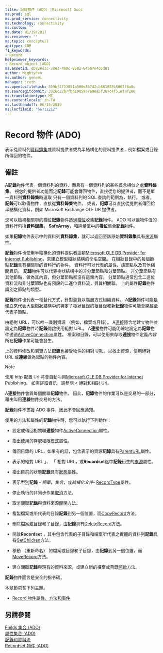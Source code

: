 ```yaml
---
title: 記錄物件 (ADO) |Microsoft Docs
ms.prod: sql
ms.prod_service: connectivity
ms.technology: connectivity
ms.custom: ''
ms.date: 01/19/2017
ms.reviewer: ''
ms.topic: conceptual
apitype: COM
f1_keywords:
- Record
helpviewer_keywords:
- Record object [ADO]
ms.assetid: db83ed2c-a8e3-460c-8682-64667e4d5d01
author: MightyPen
ms.author: genemi
manager: jroth
ms.openlocfilehash: 859bf3f53051a500e86742cb681885b8067f6a0c
ms.sourcegitcommit: 3026c22b7fba19059a769ea5f367c4f51efaf286
ms.translationtype: MT
ms.contentlocale: zh-TW
ms.lasthandoff: 06/15/2019
ms.locfileid: "66712212"
---
```

# <a name="record-object-ado"></a>Record 物件 (ADO)
表示從資料列[資料錄集](../../../ado/reference/ado-api/recordset-object-ado.md)或資料提供者或為半結構化的資料提供者，例如檔案或目錄所傳回的物件。  
  
## <a name="remarks"></a>備註  
 A**記錄**物件代表一個資料列的資料，而且有一個資料列的某些概念相似之處**資料錄集**。 視您的提供者功能而定**記錄**可能會傳回物件，直接從您的提供者，而不是單一資料列**資料錄集**時選取 只有一個資料列的 SQL 查詢的範例為，執行。 或者，**記錄**可以取得物件，直接從**資料錄集**物件。 或者，**記錄**可以直接從提供者傳回給半結構化資料，例如 Microsoft Exchange OLE DB 提供者。  
  
 您可以檢視相關聯的欄位**記錄**物件透過[欄位](../../../ado/reference/ado-api/fields-collection-ado.md)收集**記錄**物件。 ADO 可以讓物件值的資料行包括**資料錄集**， **SafeArray**，和純量值中的**欄位**集合**記錄**物件。  
  
 如果**記錄**物件表示中的資料列**資料錄集**，就可以返回至該原始**資料錄集**具有[來源](../../../ado/reference/ado-api/source-property-ado-record.md)屬性。  
  
 **記錄**物件也使用半結構化的資料提供者這類[Microsoft OLE DB Provider for Internet Publishing](../../../ado/guide/appendixes/microsoft-ole-db-provider-for-internet-publishing.md)，來建立模型樹狀結構的命名空間。 在樹狀目錄中的每個節點**記錄**具有相關聯的資料行的物件。 資料行可以代表的屬性，該節點以及其他相關資訊。 **記錄**物件可以代表樹狀結構中的非分葉節點和分葉節點。 非分葉節點有其他節點，做為其內容，但分葉節點都沒有這類內容。 分葉節點通常包含二進位資料流和非分葉節點也有預設的二進位資料流，與其相關聯。 上的屬性**記錄**物件識別之節點的類型。  
  
 **記錄**物件也代表一種替代方式，針對瀏覽以階層方式組織資料。 A**記錄**物件可能是建立來代表大型樹狀結構中的特定子樹狀目錄的根目錄和新**記錄**物件可能會開啟至代表子節點。  
  
 由絕對 URL，可以唯一識別資源 （例如，檔案或目錄）。 A[連接](../../../ado/reference/ado-api/connection-object-ado.md)隱含地建立物件並設定為**記錄**物件時**記錄**開啟使用絕對 URL。 A**連接**物件可能明確地設定為**記錄**物件透過[ActiveConnection](../../../ado/reference/ado-api/activeconnection-property-ado.md)屬性。 檔案和目錄，可以使用來存取**連接**物件定義*內容*所在**記錄**作業可能會發生。  
  
 上的資料修改和瀏覽方法**記錄**也接受物件的相對 URL，以找出資源，使用絕對 URL 或**連線**做為起點的物件內容。  
  
> [!NOTE]
>  使用 http 配置 Url 將會自動叫用[Microsoft OLE DB Provider for Internet Publishing](../../../ado/guide/appendixes/microsoft-ole-db-provider-for-internet-publishing.md)。 如需詳細資訊，請參閱 <<c0> [ 絕對和相對 Url](../../../ado/guide/data/absolute-and-relative-urls.md)。  
  
 A**連接**物件會與每個關聯**記錄**物件。 因此，**記錄**物件的作業可以是交易的一部分，藉由叫用**連線**物件交易的方法。  
  
 **記錄**物件不支援 ADO 事件，因此不會回應通知。  
  
 使用的方法和屬性的**記錄**物件時，您可以執行下列動作：  
  
-   設定或傳回相關聯**連接**物件[ActiveConnection](../../../ado/reference/ado-api/activeconnection-property-ado.md)屬性。  
  
-   指出使用的存取權限[模式](../../../ado/reference/ado-api/mode-property-ado.md)屬性。  
  
-   傳回目錄的 URL，如果有的話，包含表示的資源**記錄**具有[ParentURL](../../../ado/reference/ado-api/parenturl-property-ado.md)屬性。  
  
-   表示的絕對 URL 」、 「 相對 URL，或**Recordset**從中**記錄**衍生的[來源](../../../ado/reference/ado-api/source-property-ado-record.md)屬性。  
  
-   指出目前的狀態**記錄**具有[狀態](../../../ado/reference/ado-api/state-property-ado.md)屬性。  
  
-   表示型別**記錄** - *簡單*，*集合*，或*結構化文件*- [RecordType](../../../ado/reference/ado-api/recordtype-property-ado.md)屬性。  
  
-   停止執行的非同步作業[取消](../../../ado/reference/ado-api/cancel-method-ado.md)方法。  
  
-   取消關聯**記錄**與資料來源[關閉](../../../ado/reference/ado-api/close-method-ado.md)方法。  
  
-   複製檔案或所代表的目錄**記錄**到另一個位置，而[CopyRecord](../../../ado/reference/ado-api/copyrecord-method-ado.md)方法。  
  
-   刪除檔案或目錄和子目錄，由**記錄**具有[DeleteRecord](../../../ado/reference/ado-api/deleterecord-method-ado.md)方法。  
  
-   開啟**Recordset** ，其中包含代表的子目錄和檔案所代表之實體的資料列**記錄**具有[GetChildren](../../../ado/reference/ado-api/getchildren-method-ado.md)方法。  
  
-   移動 （重新命名） 的檔案或目錄和子目錄，由**記錄**到另一個位置，而[MoveRecord](../../../ado/reference/ado-api/moverecord-method-ado.md)方法。  
  
-   建立關聯**記錄**與現有的資料來源，或建立新的檔案或目錄[開啟](../../../ado/reference/ado-api/open-method-ado-record.md)方法。  
  
 **記錄**物件而言是安全的指令碼。  
  
 本章節包含下列主題。  
  
-   [Record 物件屬性、方法和事件](../../../ado/reference/ado-api/record-object-properties-methods-and-events.md)  
  
## <a name="see-also"></a>另請參閱  
 [Fields 集合 (ADO)](../../../ado/reference/ado-api/fields-collection-ado.md)   
 [屬性集合 (ADO)](../../../ado/reference/ado-api/properties-collection-ado.md)   
 [記錄和資料流](../../../ado/guide/data/records-and-streams.md)   
 [Recordset 物件 (ADO)](../../../ado/reference/ado-api/recordset-object-ado.md)
